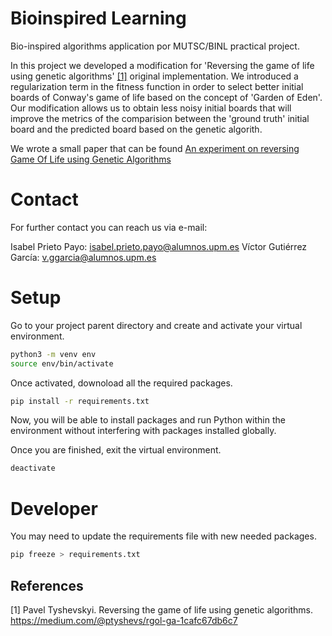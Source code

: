# Bioinspired Learning
Bio-inspired algorithms application por MUTSC/BINL practical project.

In this project we developed a modification for 'Reversing the game of life using genetic algorithms' [[1]](#1) original implementation. We introduced a regularization term in the fitness function in order to select better initial boards of Conway's game of life based on the concept of 'Garden of Eden'. 
Our modification allows us to obtain less noisy initial boards that will improve the metrics of the comparision between the 'ground truth' initial board and the predicted board based on the genetic algorith. 

We wrote a small paper that can be found [An experiment on reversing Game Of Life using Genetic Algorithms](src/BINL_GA_paper.pdf)

# Contact 
For further contact you can reach us via e-mail: 

Isabel Prieto Payo: isabel.prieto.payo@alumnos.upm.es
Víctor Gutiérrez García: v.ggarcia@alumnos.upm.es

# Setup
Go to your project parent directory and create and activate your virtual environment.
```bash
python3 -m venv env
source env/bin/activate
```

Once activated, downoload all the required packages.
```bash
pip install -r requirements.txt
```
Now, you will be able to install packages and run Python within the environment without interfering with packages installed globally.

Once you are finished, exit the virtual environment.
```bash
deactivate
```

# Developer
You may need to update the requirements file with new needed packages.
```bash
pip freeze > requirements.txt
```
## References
<a id="1">[1]</a> 
Pavel Tyshevskyi. 
Reversing the game of life using genetic algorithms. 
https://medium.com/@ptyshevs/rgol-ga-1cafc67db6c7   
